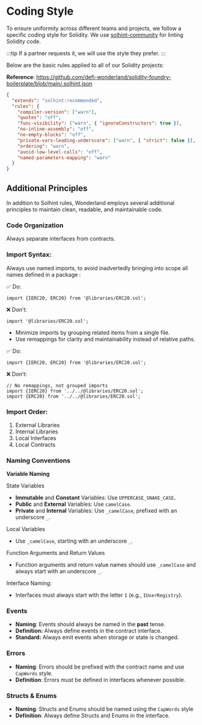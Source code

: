 # Coding Style

To ensure uniformity across different teams and projects, we follow a specific coding style for Solidity. We use [solhint-community](https://github.com/solhint-community/solhint-community) for linting Solidity code. 

:::tip
If a partner requests it, we will use the style they prefer.
:::

Below are the basic rules applied to all of our Solidity projects:

**Reference**: https://github.com/defi-wonderland/solidity-foundry-boilerplate/blob/main/.solhint.json

```json
{
  "extends": "solhint:recommended",
  "rules": {
    "compiler-version": ["warn"],
    "quotes": "off",
    "func-visibility": ["warn", { "ignoreConstructors": true }],
    "no-inline-assembly": "off",
    "no-empty-blocks": "off",
    "private-vars-leading-underscore": ["warn", { "strict": false }],
    "ordering": "warn",
    "avoid-low-level-calls": "off",
    "named-parameters-mapping": "warn"
  }
}
```

## Additional Principles

In addition to Solhint rules, Wonderland employs several additional principles to maintain clean, readable, and maintainable code.

### Code Organization

Always separate interfaces from contracts.

### **Import Syntax**:

Always use named imports, to avoid inadvertedly bringing into scope all names defined in a package :

✅ Do:

```solidity
import {IERC20, ERC20} from '@libraries/ERC20.sol';
```

❌ Don’t:

```solidity
import '@libraries/ERC20.sol';
```

- Minimize imports by grouping related items from a single file.
- Use remappings for clarity and maintainability instead of relative paths.

✅ Do:

```solidity
import {IERC20, ERC20} from '@libraries/ERC20.sol';
```

❌ Don’t:

```solidity
// No remappings, not grouped imports
import {IERC20} from '../../@libraries/ERC20.sol';
import {ERC20} from '../../@libraries/ERC20.sol';
```

### **Import Order:**

1. External Libraries
2. Internal Libraries
3. Local Interfaces
4. Local Contracts

### Naming Conventions

**Variable Naming**

State Variables

- **Immutable** and **Constant** Variables: Use `UPPERCASE_SNAKE_CASE`**.**
- **Public** and **External** Variables: Use `camelCase`.
- **Private** and **Internal** Variables: Use `_camelCase`, prefixed with an underscore `_`.

Local Variables

- Use `_camelCase`, starting with an underscore `_`.

Function Arguments and Return Values

- Function arguments and return value names should use `_camelCase` and always start with an underscore `_`.

Interface Naming: 

- Interfaces must always start with the letter `I` (e.g., `IUserRegistry`).

### Events

- **Naming**: Events should always be named in the **past** tense.
- **Definition:** Always define events in the contract interface.
- **Standard:** Always emit events when storage or state is changed.

### Errors

- **Naming**: Errors should be prefixed with the contract name and use `CapWords` style.
- **Definition**: Errors must be defined in interfaces whenever possible.

### Structs & Enums

- **Naming**: Structs and Enums should be named using the `CapWords` style
- **Definition**: Always define Structs and Enums in the interface.